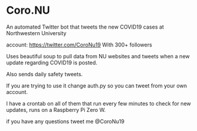 # Coro.NU
An automated Twitter bot that tweets the new COVID19 cases at Northwestern University


account: https://twitter.com/CoroNu19
With 300+ followers

Uses beautiful soup to pull data from NU websites and tweets when a new update regarding COVID19 is posted.

Also sends daily safety tweets.

If you are trying to use it change auth.py so you can tweet from your own account.

I have a crontab on all of them that run every few minutes to check for new updates, runs on a Raspberry Pi Zero W.

if you have any questions tweet me @CoroNu19

